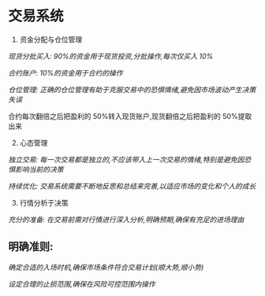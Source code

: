 # 交易系统

1. 资金分配与仓位管理

_现货分批买入: 90%的资金用于现货投资,分批操作,每次仅买入 10%_

_合约账户: 10%的资金用于合约的操作_

_仓位管理: 正确的仓位管理有助于克服交易中的恐惧情绪,避免因市场波动产生决策失误_

合约每次翻倍之后把盈利的 50%转入现货账户,现货翻倍之后把盈利的 50%提取出来

2. 心态管理

_独立交易: 每一次交易都是独立的,不应该带入上一次交易的情绪,特别是避免因恐惧影响当前的决策_

_持续优化: 交易系统需要不断地反思和总结来完善,以适应市场的变化和个人的成长_

3. 行情分析于决策

_充分的准备: 在交易前需对行情进行深入分析,明确预期,确保有充足的进场理由_

## 明确准则:

_确定合适的入场时机,确保市场条件符合交易计划(顺大势,顺小势)_

_设定合理的止损范围,确保在风险可控范围内操作_
